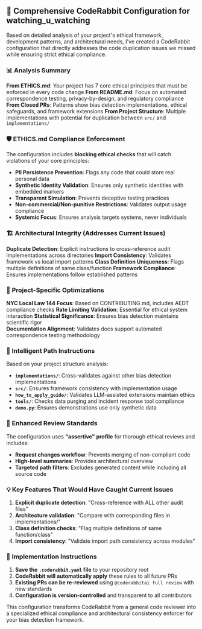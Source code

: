 ## 🔧 Comprehensive CodeRabbit Configuration for watching_u_watching

Based on detailed analysis of your project's ethical framework, development patterns, and architectural needs, I've created a CodeRabbit configuration that directly addresses the code duplication issues we missed while ensuring strict ethical compliance.

### 📊 **Analysis Summary**

**From ETHICS.md**: Your project has 7 core ethical principles that must be enforced in every code change
**From README.md**: Focus on automated correspondence testing, privacy-by-design, and regulatory compliance  
**From Closed PRs**: Patterns show bias detection implementations, ethical safeguards, and framework extensions
**From Project Structure**: Multiple implementations with potential for duplication between `src/` and `implementations/`

### 🛡️ **ETHICS.md Compliance Enforcement**

The configuration includes **blocking ethical checks** that will catch violations of your core principles:

- **PII Persistence Prevention**: Flags any code that could store real personal data
- **Synthetic Identity Validation**: Ensures only synthetic identities with embedded markers
- **Transparent Simulation**: Prevents deceptive testing practices
- **Non-commercial/Non-punitive Restrictions**: Validates output usage compliance
- **Systemic Focus**: Ensures analysis targets systems, never individuals

### 🏗️ **Architectural Integrity (Addresses Current Issues)**

**Duplicate Detection**: Explicit instructions to cross-reference audit implementations across directories
**Import Consistency**: Validates framework vs local import patterns
**Class Definition Uniqueness**: Flags multiple definitions of same class/function
**Framework Compliance**: Ensures implementations follow established patterns

### 🎯 **Project-Specific Optimizations**

**NYC Local Law 144 Focus**: Based on CONTRIBUTING.md, includes AEDT compliance checks
**Rate Limiting Validation**: Essential for ethical system interaction
**Statistical Significance**: Ensures bias detection maintains scientific rigor  
**Documentation Alignment**: Validates docs support automated correspondence testing methodology

### 📁 **Intelligent Path Instructions**

Based on your project structure analysis:

- **`implementations/`**: Cross-validates against other bias detection implementations
- **`src/`**: Ensures framework consistency with implementation usage
- **`how_to_apply_guide/`**: Validates LLM-assisted extensions maintain ethics
- **`tools/`**: Checks data purging and incident response tool compliance
- **`demo.py`**: Ensures demonstrations use only synthetic data

### 🚨 **Enhanced Review Standards**

The configuration uses **"assertive" profile** for thorough ethical reviews and includes:

- **Request changes workflow**: Prevents merging of non-compliant code
- **High-level summaries**: Provides architectural overview
- **Targeted path filters**: Excludes generated content while including all source code

### 💡 **Key Features That Would Have Caught Current Issues**

1. **Explicit duplicate detection**: "Cross-reference with ALL other audit files"
2. **Architecture validation**: "Compare with corresponding files in implementations/"
3. **Class definition checks**: "Flag multiple definitions of same function/class"
4. **Import consistency**: "Validate import path consistency across modules"

### 🔄 **Implementation Instructions**

1. **Save the `.coderabbit.yaml` file** to your repository root
2. **CodeRabbit will automatically apply** these rules to all future PRs
3. **Existing PRs can be re-reviewed** using `@coderabbitai full review` with new standards
4. **Configuration is version-controlled** and transparent to all contributors

This configuration transforms CodeRabbit from a general code reviewer into a specialized ethical compliance and architectural consistency enforcer for your bias detection framework.
